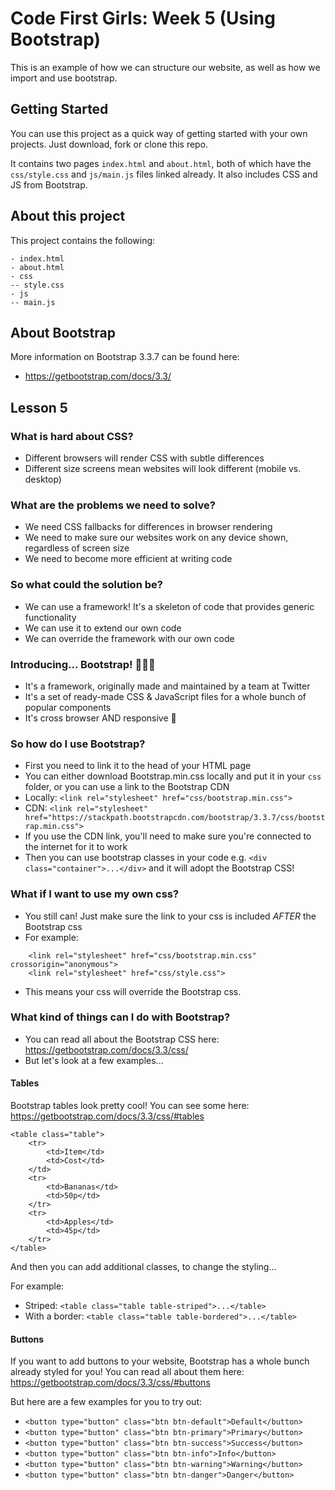 # Code First Girls: Week 5 (Using Bootstrap)

This is an example of how we can structure our website, as well as how we import and use bootstrap.

## Getting Started

You can use this project as a quick way of getting started with your own projects. Just download, fork or clone this repo.

It contains two pages `index.html` and `about.html`, both of which have the `css/style.css` and `js/main.js` files linked already. It also includes CSS and JS from Bootstrap.

## About this project

This project contains the following:

```
- index.html
- about.html
- css
-- style.css
- js
-- main.js
```

## About Bootstrap

More information on Bootstrap 3.3.7 can be found here:

* https://getbootstrap.com/docs/3.3/

## Lesson 5

### What is hard about CSS?

* Different browsers will render CSS with subtle differences
* Different size screens mean websites will look different (mobile vs. desktop)

### What are the problems we need to solve?

* We need CSS fallbacks for differences in browser rendering
* We need to make sure our websites work on any device shown, regardless of screen size
* We need to become more efficient at writing code

### So what could the solution be?

* We can use a framework! It's a skeleton of code that provides generic functionality
* We can use it to extend our own code
* We can override the framework with our own code

### Introducing... Bootstrap! 👩🏻‍🎨

* It's a framework, originally made and maintained by a team at Twitter
* It's a set of ready-made CSS & JavaScript files for a whole bunch of popular components
* It's cross browser AND responsive 💪

### So how do I use Bootstrap?

* First you need to link it to the head of your HTML page
* You can either download Bootstrap.min.css locally and put it in your `css` folder, or you can use a link to the Bootstrap CDN
* Locally: `<link rel="stylesheet" href="css/bootstrap.min.css">`
* CDN: `<link rel="stylesheet" href="https://stackpath.bootstrapcdn.com/bootstrap/3.3.7/css/bootstrap.min.css">`
* If you use the CDN link, you'll need to make sure you're connected to the internet for it to work
* Then you can use bootstrap classes in your code e.g. `<div class="container">...</div>` and it will adopt the Bootstrap CSS!

### What if I want to use my own css?

* You still can! Just make sure the link to your css is included *AFTER* the Bootstrap css
* For example:

```
	<link rel="stylesheet" href="css/bootstrap.min.css" crossorigin="anonymous">
	<link rel="stylesheet" href="css/style.css">

```

* This means your css will override the Bootstrap css.

### What kind of things can I do with Bootstrap?

* You can read all about the Bootstrap CSS here: https://getbootstrap.com/docs/3.3/css/
* But let's look at a few examples...

#### Tables

Bootstrap tables look pretty cool! 
You can see some here: https://getbootstrap.com/docs/3.3/css/#tables

```
<table class="table">
	<tr>
		<td>Item</td>
		<td>Cost</td>
	</td>
	<tr>
		<td>Bananas</td>
		<td>50p</td>
	</tr>
	<tr>
		<td>Apples</td>
		<td>45p</td>
	</tr>
</table>
```

And then you can add additional classes, to change the styling...

For example:

* Striped: `<table class="table table-striped">...</table>`
* With a border: `<table class="table table-bordered">...</table>`

#### Buttons

If you want to add buttons to your website, Bootstrap has a whole bunch already styled for you!
You can read all about them here: https://getbootstrap.com/docs/3.3/css/#buttons

But here are a few examples for you to try out:

* `<button type="button" class="btn btn-default">Default</button>`
* `<button type="button" class="btn btn-primary">Primary</button>`
* `<button type="button" class="btn btn-success">Success</button>`
* `<button type="button" class="btn btn-info">Info</button>`
* `<button type="button" class="btn btn-warning">Warning</button>`
* `<button type="button" class="btn btn-danger">Danger</button>`

